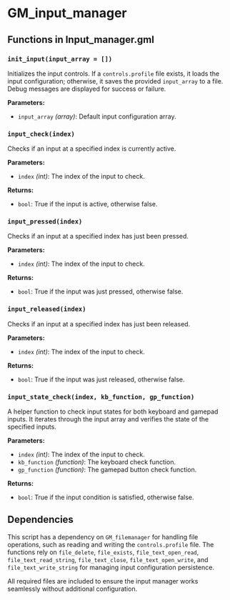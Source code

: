 # GM_input_manager

## Functions in Input_manager.gml

### `init_input(input_array = [])`
Initializes the input controls. If a `controls.profile` file exists, it loads the input configuration; otherwise, it saves the provided `input_array` to a file. Debug messages are displayed for success or failure.

**Parameters:**
- `input_array` *(array)*: Default input configuration array.

### `input_check(index)`
Checks if an input at a specified index is currently active.

**Parameters:**
- `index` *(int)*: The index of the input to check.

**Returns:**
- `bool`: True if the input is active, otherwise false.

### `input_pressed(index)`
Checks if an input at a specified index has just been pressed.

**Parameters:**
- `index` *(int)*: The index of the input to check.

**Returns:**
- `bool`: True if the input was just pressed, otherwise false.

### `input_released(index)`
Checks if an input at a specified index has just been released.

**Parameters:**
- `index` *(int)*: The index of the input to check.

**Returns:**
- `bool`: True if the input was just released, otherwise false.

### `input_state_check(index, kb_function, gp_function)`
A helper function to check input states for both keyboard and gamepad inputs. It iterates through the input array and verifies the state of the specified inputs.

**Parameters:**
- `index` *(int)*: The index of the input to check.
- `kb_function` *(function)*: The keyboard check function.
- `gp_function` *(function)*: The gamepad button check function.

**Returns:**
- `bool`: True if the input condition is satisfied, otherwise false.

## Dependencies

This script has a dependency on `GM_filemanager` for handling file operations, such as reading and writing the `controls.profile` file. The functions rely on `file_delete`, `file_exists`, `file_text_open_read`, `file_text_read_string`, `file_text_close`, `file_text_open_write`, and `file_text_write_string` for managing input configuration persistence.

All required files are included to ensure the input manager works seamlessly without additional configuration.
